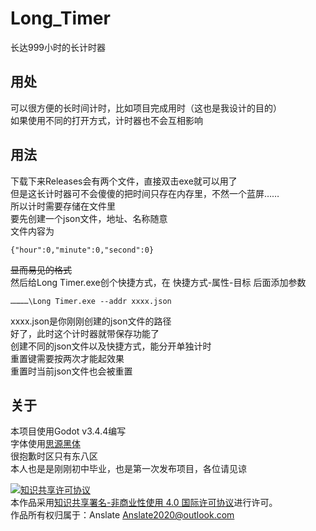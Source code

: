 # Long_Timer
长达999小时的长计时器

## 用处
可以很方便的长时间计时，比如项目完成用时（这也是我设计的目的）  
如果使用不同的打开方式，计时器也不会互相影响

## 用法
下载下来Releases会有两个文件，直接双击exe就可以用了  
但是这长计时器可不会傻傻的把时间只存在内存里，不然一个蓝屏……  
所以计时需要存储在文件里  
要先创建一个json文件，地址、名称随意  
文件内容为  
```
{"hour":0,"minute":0,"second":0}
```
~~显而易见的格式~~  
然后给Long Timer.exe创个快捷方式，在 快捷方式-属性-目标 后面添加参数  
```
…………\Long Timer.exe --addr xxxx.json
```
xxxx.json是你刚刚创建的json文件的路径  
好了，此时这个计时器就带保存功能了  
创建不同的json文件以及快捷方式，能分开单独计时  
重置键需要按两次才能起效果  
重置时当前json文件也会被重置

## 关于
本项目使用Godot v3.4.4编写  
字体使用[思源黑体](https://github.com/adobe-fonts/source-han-sans)  
很抱歉时区只有东八区  
本人也是是刚刚初中毕业，也是第一次发布项目，各位请见谅  

<a rel="license" href="http://creativecommons.org/licenses/by-nc/4.0/"><img alt="知识共享许可协议" style="border-width:0" src="https://i.creativecommons.org/l/by-nc/4.0/88x31.png" /></a><br />本作品采用<a rel="license" href="http://creativecommons.org/licenses/by-nc/4.0/">知识共享署名-非商业性使用 4.0 国际许可协议</a>进行许可。  
作品所有权归属于：Anslate Anslate2020@outlook.com
